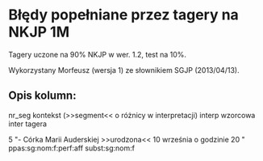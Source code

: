 # Błędy popełniane przez tagery na NKJP 1M
Tagery uczone na 90% NKJP w wer. 1.2, test na 10%.

Wykorzystany Morfeusz (wersja 1) ze słownikiem SGJP (2013/04/13).

## Opis kolumn:
nr\_seg	kontekst (>>segment<< o różnicy w interpretacji)			interp wzorcowa		inter tagera

5       "- Córka Marii Auderskiej >>urodzona<< 10 września o godzinie 20 "      ppas:sg:nom:f:perf:aff  subst:sg:nom:f

